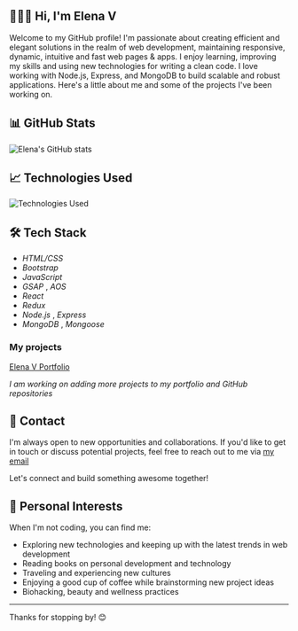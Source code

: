 
## 👩🏽‍💻 Hi, I'm Elena V

Welcome to my GitHub profile! I'm passionate about creating efficient and elegant solutions in the realm of web development, maintaining responsive, dynamic, intuitive and fast web pages & apps. I enjoy learning, improving my skills and using new technologies for writing a clean code. I love working with Node.js, Express, and MongoDB to build scalable and robust applications. Here's a little about me and some of the projects I've been working on.

## 📊 GitHub Stats

![Elena's GitHub stats](https://github-readme-stats.vercel.app/api?username=elenavrm&show_icons=true&theme=radical)


## 📈 Technologies Used

![Technologies Used](https://github-readme-stats.vercel.app/api/top-langs/?username=elenavrm&layout=compact&theme=radical)


## 🛠 Tech Stack


- *HTML/CSS*
- *Bootstrap*
- *JavaScript*
- *GSAP* , *AOS*
- *React*
- *Redux*
- *Node.js* , *Express*
- *MongoDB* , *Mongoose*


### My projects

[Elena V Portfolio](https://elena-v.glitch.me/)

*I am working on adding more projects to my portfolio and GitHub repositories*



## 📧 Contact

I'm always open to new opportunities and collaborations. If you'd like to get in touch or discuss potential projects, feel free to reach out to me via [my email](mailto:ellena.vrm@gmail.com)

Let's connect and build something awesome together!


## 🎨 Personal Interests

When I'm not coding, you can find me:

- Exploring new technologies and keeping up with the latest trends in web development
- Reading books on personal development and technology
- Traveling and experiencing new cultures
- Enjoying a good cup of coffee while brainstorming new project ideas
- Biohacking, beauty and wellness practices

---

Thanks for stopping by! 😊




